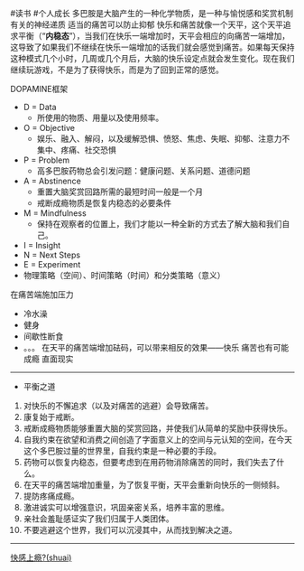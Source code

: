 #读书 #个人成长 
多巴胺是大脑产生的一种化学物质，是一种与愉悦感和奖赏机制有关的神经递质
适当的痛苦可以防止抑郁
快乐和痛苦就像一个天平，这个天平追求平衡（“**内稳态**”），当我们在快乐一端增加时，天平会相应的向痛苦一端增加，这导致了如果我们不继续在快乐一端增加的话我们就会感觉到痛苦。如果每天保持这种模式几个小时，几周或几个月后，大脑的快乐设定点就会发生变化。现在我们继续玩游戏，不是为了获得快乐，而是为了回到正常的感觉。

DOPAMINE框架
- D = Data
	- 所使用的物质、用量以及使用频率。
- O = Objective
	- 娱乐、融入、解闷，以及缓解恐惧、愤怒、焦虑、失眠、抑郁、注意力不集中、疼痛、社交恐惧
- P = Problem
	- 高多巴胺药物总会引发问题：健康问题、关系问题、道德问题
- A = Abstinence
	- 重置大脑奖赏回路所需的最短时间一般是一个月
	- 戒断成瘾物质是恢复内稳态的必要条件
- M = Mindfulness
	- 保持在观察者的位置上，我们才能以一种全新的方式去了解大脑和我们自己。
- I = Insight
- N = Next Steps
- E = Experiment
- 物理策略（空间）、时间策略（时间）和分类策略（意义）

在痛苦端施加压力
- 冷水澡
- 健身
- 间歇性断食
- 。。。
在天平的痛苦端增加砝码，可以带来相反的效果——快乐
痛苦也有可能成瘾
直面现实

---

- 平衡之道
1. 对快乐的不懈追求（以及对痛苦的逃避）会导致痛苦。
2. 康复始于戒断。
3. 戒断成瘾物质能够重置大脑的奖赏回路，并使我们从简单的奖励中获得快乐。
4. 自我约束在欲望和消费之间创造了字面意义上的空间与元认知的空间，在今天这个多巴胺过量的世界里，自我约束是一种必要的手段。
5. 药物可以恢复内稳态，但要考虑到在用药物消除痛苦的同时，我们失去了什么。
6. 在天平的痛苦端增加重量，为了恢复平衡，天平会重新向快乐的一侧倾斜。
7. 提防疼痛成瘾。
8. 激进诚实可以增强意识，巩固亲密关系，培养丰富的思维。
9. 亲社会羞耻感证实了我们归属于人类团体。
10. 不要逃避这个世界，我们可以沉浸其中，从而找到解决之道。

---


[快感上瘾?(shuai)](https://www.youtube.com/watch?v=ymZ_NzZHaQM&ab_channel=shuaisoserious)